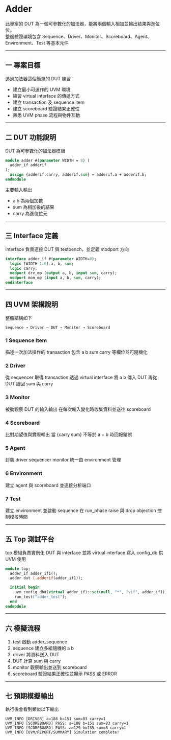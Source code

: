 # Adder

此專案的 DUT 為一個可參數化的加法器，能將兩個輸入相加並輸出結果與進位位。  
整個驗證環境包含 Sequence、Driver、Monitor、Scoreboard、Agent、Environment、Test 等基本元件

---

## 一 專案目標

透過加法器這個簡單的 DUT 練習：
- 建立最小可運作的 UVM 環境
- 練習 virtual interface 的傳遞方式
- 建立 transaction 及 sequence item
- 建立 scoreboard 驗證結果正確性
- 熟悉 UVM phase 流程與物件互動

---

## 二 DUT 功能說明

DUT 為可參數化的加法器模組

```systemverilog
module adder #(parameter WIDTH = 8) (
  adder_if adderif
);
  assign {adderif.carry, adderif.sum} = adderif.a + adderif.b;
endmodule
````

主要輸入輸出

* a b 為兩個加數
* sum 為相加後的結果
* carry 為進位位元

---

## 三 Interface 定義

interface 負責連接 DUT 與 testbench，並定義 modport 方向

```systemverilog
interface adder_if #(parameter WIDTH=8);
  logic [WIDTH-1:0] a, b, sum;
  logic carry;
  modport drv_mp (output a, b, input sum, carry);
  modport mon_mp (input a, b, sum, carry);
endinterface
```

---

## 四 UVM 架構說明

整體結構如下

```
Sequence → Driver → DUT → Monitor → Scoreboard
```

### 1 Sequence Item

描述一次加法操作的 transaction
包含 a b sum carry 等欄位並可隨機化

### 2 Driver

從 sequencer 取得 transaction
透過 virtual interface 將 a b 傳入 DUT
再從 DUT 讀回 sum 與 carry

### 3 Monitor

被動觀察 DUT 的輸入輸出
在每次輸入變化時收集資料並送往 scoreboard

### 4 Scoreboard

比對期望值與實際輸出
當 {carry sum} 不等於 a + b 時回報錯誤

### 5 Agent

封裝 driver sequencer monitor
統一由 environment 管理

### 6 Environment

建立 agent 與 scoreboard 並連接分析端口

### 7 Test

建立 environment 並啟動 sequence
在 run_phase raise 與 drop objection 控制模擬時間

---

## 五 Top 測試平台

top 模組負責實例化 DUT 與 interface
並將 virtual interface 寫入 config_db 供 UVM 使用

```systemverilog
module top;
  adder_if adder_if1();
  adder dut (.adderif(adder_if1));

  initial begin
    uvm_config_db#(virtual adder_if)::set(null, "*", "vif", adder_if1);
    run_test("adder_test");
  end
endmodule
```

---

## 六 模擬流程

1. test 啟動 adder_sequence
2. sequence 建立多組隨機的 a b
3. driver 將資料送入 DUT
4. DUT 計算 sum 與 carry
5. monitor 觀察輸出並送到 scoreboard
6. scoreboard 驗證結果正確性並顯示 PASS 或 ERROR

---

## 七 預期模擬輸出

執行後會看到類似以下輸出

```
UVM_INFO [DRIVER] a=188 b=151 sum=83 carry=1
UVM_INFO [SCOREBOARD] PASS: a=188 b=151 sum=83 carry=1
UVM_INFO [SCOREBOARD] PASS: a=129 b=135 sum=8 carry=1
UVM_INFO [UVM/REPORT/SUMMARY] Simulation complete!
```
